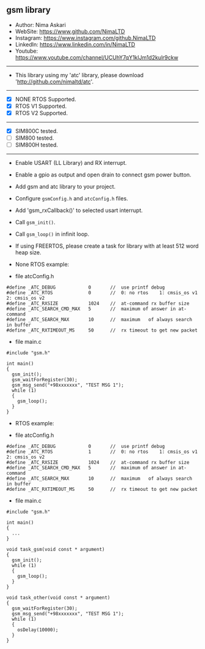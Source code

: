 ## gsm library 
*	Author:     Nima Askari
*	WebSite:    https://www.github.com/NimaLTD
*	Instagram:  https://www.instagram.com/github.NimaLTD
*	LinkedIn:   https://www.linkedin.com/in/NimaLTD
*	Youtube:    https://www.youtube.com/channel/UCUhY7qY1klJm1d2kulr9ckw 
--------------------------------------------------------------------------------
* This library using my 'atc' library, please download 'http://github.com/nimaltd/atc'.
--------------------------------------------------------------------------------
* [x] NONE RTOS Supported.
* [x] RTOS V1 Supported.
* [x] RTOS V2 Supported.
--------------------------------------------------------------------------------
* [x] SIM800C tested.
* [ ] SIM800 tested.
* [ ] SIM800H tested.
--------------------------------------------------------------------------------   
* Enable USART (LL Library) and RX interrupt.
* Enable a gpio as output and open drain to connect gsm power button.
* Add gsm and atc library to your project.
* Configure `gsmConfig.h` and `atcConfig.h` files.
* Add 'gsm_rxCallback()' to selected usart interrupt.
* Call `gsm_init()`.
* Call `gsm_loop()` in infinit loop.
* If using FREERTOS, please create a task for library with at least 512 word heap size.

* None RTOS example:
* file atcConfig.h
``` 
#define	_ATC_DEBUG            0       //  use printf debug
#define	_ATC_RTOS             0       //  0: no rtos    1: cmsis_os v1    2: cmsis_os v2
#define	_ATC_RXSIZE           1024    //  at-command rx buffer size
#define	_ATC_SEARCH_CMD_MAX   5       //  maximum of answer in at-command
#define	_ATC_SEARCH_MAX       10      //  maximum	of always search in buffer
#define	_ATC_RXTIMEOUT_MS     50      //  rx timeout to get new packet
```
* file main.c   
```
#include "gsm.h"

int main()
{
  gsm_init();
  gsm_waitForRegister(30);
  gsm_msg_send("+98xxxxxxx", "TEST MSG 1");
  while (1)
  {
    gsm_loop();
  }  
}
```

* RTOS example:
  
* file atcConfig.h
```
#define	_ATC_DEBUG            0       //  use printf debug
#define	_ATC_RTOS             1       //  0: no rtos    1: cmsis_os v1    2: cmsis_os v2
#define	_ATC_RXSIZE           1024    //  at-command rx buffer size
#define	_ATC_SEARCH_CMD_MAX   5       //  maximum of answer in at-command
#define	_ATC_SEARCH_MAX       10      //  maximum	of always search in buffer
#define	_ATC_RXTIMEOUT_MS     50      //  rx timeout to get new packet
```
* file main.c   
```
#include "gsm.h"

int main()
{
  ...  
}

void task_gsm(void const * argument)
{
  gsm_init();
  while (1)
  {
    gsm_loop();
  }
}

void task_other(void const * argument)
{
  gsm_waitForRegister(30);
  gsm_msg_send("+98xxxxxxx", "TEST MSG 1");
  while (1)
  {    
    osDelay(10000);
  }
}


```



